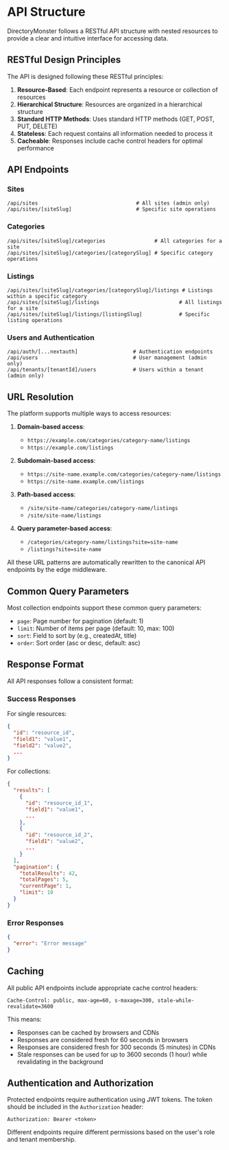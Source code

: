 # API Structure

DirectoryMonster follows a RESTful API structure with nested resources to provide a clear and intuitive interface for accessing data.

## RESTful Design Principles

The API is designed following these RESTful principles:

1. **Resource-Based**: Each endpoint represents a resource or collection of resources
2. **Hierarchical Structure**: Resources are organized in a hierarchical structure
3. **Standard HTTP Methods**: Uses standard HTTP methods (GET, POST, PUT, DELETE)
4. **Stateless**: Each request contains all information needed to process it
5. **Cacheable**: Responses include cache control headers for optimal performance

## API Endpoints

### Sites

```
/api/sites                                # All sites (admin only)
/api/sites/[siteSlug]                     # Specific site operations
```

### Categories

```
/api/sites/[siteSlug]/categories                # All categories for a site
/api/sites/[siteSlug]/categories/[categorySlug] # Specific category operations
```

### Listings

```
/api/sites/[siteSlug]/categories/[categorySlug]/listings # Listings within a specific category
/api/sites/[siteSlug]/listings                          # All listings for a site
/api/sites/[siteSlug]/listings/[listingSlug]            # Specific listing operations
```

### Users and Authentication

```
/api/auth/[...nextauth]                  # Authentication endpoints
/api/users                               # User management (admin only)
/api/tenants/[tenantId]/users            # Users within a tenant (admin only)
```

## URL Resolution

The platform supports multiple ways to access resources:

1. **Domain-based access**: 
   - `https://example.com/categories/category-name/listings`
   - `https://example.com/listings`

2. **Subdomain-based access**:
   - `https://site-name.example.com/categories/category-name/listings`
   - `https://site-name.example.com/listings`

3. **Path-based access**:
   - `/site/site-name/categories/category-name/listings`
   - `/site/site-name/listings`

4. **Query parameter-based access**:
   - `/categories/category-name/listings?site=site-name`
   - `/listings?site=site-name`

All these URL patterns are automatically rewritten to the canonical API endpoints by the edge middleware.

## Common Query Parameters

Most collection endpoints support these common query parameters:

- `page`: Page number for pagination (default: 1)
- `limit`: Number of items per page (default: 10, max: 100)
- `sort`: Field to sort by (e.g., createdAt, title)
- `order`: Sort order (asc or desc, default: asc)

## Response Format

All API responses follow a consistent format:

### Success Responses

For single resources:

```json
{
  "id": "resource_id",
  "field1": "value1",
  "field2": "value2",
  ...
}
```

For collections:

```json
{
  "results": [
    {
      "id": "resource_id_1",
      "field1": "value1",
      ...
    },
    {
      "id": "resource_id_2",
      "field1": "value2",
      ...
    }
  ],
  "pagination": {
    "totalResults": 42,
    "totalPages": 5,
    "currentPage": 1,
    "limit": 10
  }
}
```

### Error Responses

```json
{
  "error": "Error message"
}
```

## Caching

All public API endpoints include appropriate cache control headers:

```
Cache-Control: public, max-age=60, s-maxage=300, stale-while-revalidate=3600
```

This means:
- Responses can be cached by browsers and CDNs
- Responses are considered fresh for 60 seconds in browsers
- Responses are considered fresh for 300 seconds (5 minutes) in CDNs
- Stale responses can be used for up to 3600 seconds (1 hour) while revalidating in the background

## Authentication and Authorization

Protected endpoints require authentication using JWT tokens. The token should be included in the `Authorization` header:

```
Authorization: Bearer <token>
```

Different endpoints require different permissions based on the user's role and tenant membership.
